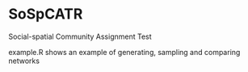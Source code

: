 # SoSpCATR
Social-spatial Community Assignment Test

example.R shows an example of generating, sampling and comparing networks
